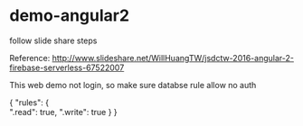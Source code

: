 # demo-angular2

follow slide share steps

Reference:
http://www.slideshare.net/WillHuangTW/jsdctw-2016-angular-2-firebase-serverless-67522007

This web demo not login, so make sure databse rule allow no auth 

{
    "rules": {  
        ".read": true,
        ".write": true
    }
}
